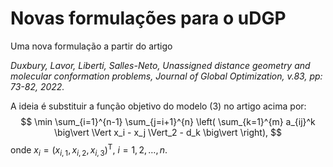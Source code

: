 # Novas formulações para o uDGP

Uma nova formulação a partir do artigo

*Duxbury, Lavor, Liberti, Salles-Neto, Unassigned distance geometry and molecular conformation problems, Journal of Global Optimization, v.83, pp: 73-82, 2022.*

A ideia é substituir a função objetivo do modelo (3) no artigo acima por:
$$
    \min \sum_{i=1}^{n-1} \sum_{j=i+1}^{n} \left( \sum_{k=1}^{m} a_{ij}^k \big\vert \Vert x_i - x_j \Vert_2 - d_k \big\vert \right),
$$
onde $x_i = (x_{i,1}, x_{i,2}, x_{i,3})^\mathsf{T}$, $i = 1, 2, \ldots, n$.
